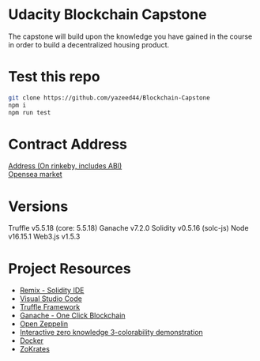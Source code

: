 # Udacity Blockchain Capstone

The capstone will build upon the knowledge you have gained in the course in order to build a decentralized housing product. 


# Test this repo

```bash
git clone https://github.com/yazeed44/Blockchain-Capstone
npm i
npm run test
```

# Contract Address

[Address (On rinkeby, includes ABI)](https://rinkeby.etherscan.io/address/0x07B996A667668068ea47a14f872d26E490010a59)  
[Opensea market](https://testnets.opensea.io/collection/property-4s8sfre7og)

# Versions
Truffle v5.5.18 (core: 5.5.18)
Ganache v7.2.0
Solidity v0.5.16 (solc-js)
Node v16.15.1
Web3.js v1.5.3


# Project Resources

* [Remix - Solidity IDE](https://remix.ethereum.org/)
* [Visual Studio Code](https://code.visualstudio.com/)
* [Truffle Framework](https://truffleframework.com/)
* [Ganache - One Click Blockchain](https://truffleframework.com/ganache)
* [Open Zeppelin ](https://openzeppelin.org/)
* [Interactive zero knowledge 3-colorability demonstration](http://web.mit.edu/~ezyang/Public/graph/svg.html)
* [Docker](https://docs.docker.com/install/)
* [ZoKrates](https://github.com/Zokrates/ZoKrates)
